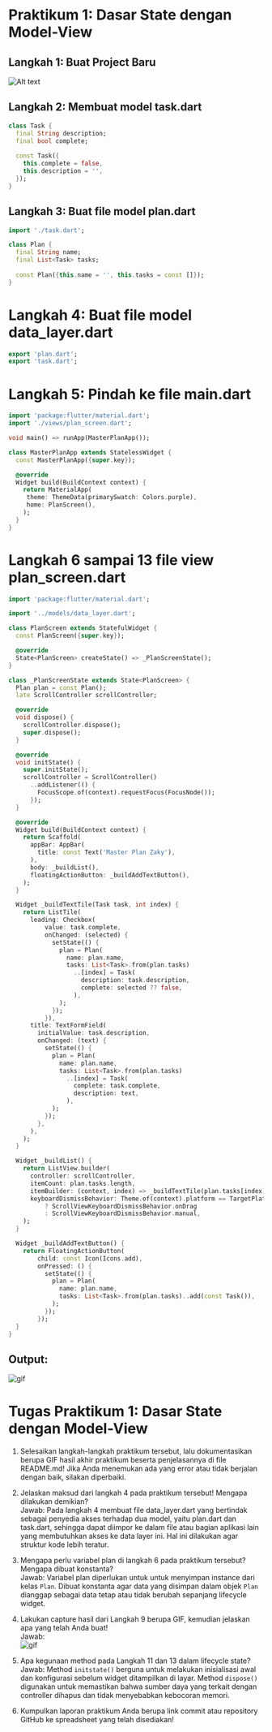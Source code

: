 # Praktikum 1: Dasar State dengan Model-View

## Langkah 1: Buat Project Baru
![Alt text](docs/images/susunan_folder.png)

## Langkah 2: Membuat model task.dart

```dart
class Task {
  final String description;
  final bool complete;
  
  const Task({
    this.complete = false,
    this.description = '',
  });
}
```

## Langkah 3: Buat file model plan.dart

```dart
import './task.dart';

class Plan {
  final String name;
  final List<Task> tasks;
  
  const Plan({this.name = '', this.tasks = const []});
}
```

# Langkah 4: Buat file model data_layer.dart

```dart
export 'plan.dart';
export 'task.dart';
```

# Langkah 5: Pindah ke file main.dart

```dart
import 'package:flutter/material.dart';
import './views/plan_screen.dart';

void main() => runApp(MasterPlanApp());

class MasterPlanApp extends StatelessWidget {
  const MasterPlanApp({super.key});

  @override
  Widget build(BuildContext context) {
    return MaterialApp(
     theme: ThemeData(primarySwatch: Colors.purple),
     home: PlanScreen(),
    );
  }
}
```

# Langkah 6 sampai 13 file view plan_screen.dart

```dart
import 'package:flutter/material.dart';

import '../models/data_layer.dart';

class PlanScreen extends StatefulWidget {
  const PlanScreen({super.key});

  @override
  State<PlanScreen> createState() => _PlanScreenState();
}

class _PlanScreenState extends State<PlanScreen> {
  Plan plan = const Plan();
  late ScrollController scrollController;

  @override
  void dispose() {
    scrollController.dispose();
    super.dispose();
  }

  @override
  void initState() {
    super.initState();
    scrollController = ScrollController()
      ..addListener(() {
        FocusScope.of(context).requestFocus(FocusNode());
      });
  }

  @override
  Widget build(BuildContext context) {
    return Scaffold(
      appBar: AppBar(
        title: const Text('Master Plan Zaky'),
      ),
      body: _buildList(),
      floatingActionButton: _buildAddTextButton(),
    );
  }

  Widget _buildTextTile(Task task, int index) {
    return ListTile(
      leading: Checkbox(
          value: task.complete,
          onChanged: (selected) {
            setState(() {
              plan = Plan(
                name: plan.name,
                tasks: List<Task>.from(plan.tasks)
                  ..[index] = Task(
                    description: task.description,
                    complete: selected ?? false,
                  ),
              );
            });
          }),
      title: TextFormField(
        initialValue: task.description,
        onChanged: (text) {
          setState(() {
            plan = Plan(
              name: plan.name,
              tasks: List<Task>.from(plan.tasks)
                ..[index] = Task(
                  complete: task.complete,
                  description: text,
                ),
            );
          });
        },
      ),
    );
  }

  Widget _buildList() {
    return ListView.builder(
      controller: scrollController,
      itemCount: plan.tasks.length,
      itemBuilder: (context, index) => _buildTextTile(plan.tasks[index], index),
      keyboardDismissBehavior: Theme.of(context).platform == TargetPlatform.iOS
          ? ScrollViewKeyboardDismissBehavior.onDrag
          : ScrollViewKeyboardDismissBehavior.manual,
    );
  }

  Widget _buildAddTextButton() {
    return FloatingActionButton(
        child: const Icon(Icons.add),
        onPressed: () {
          setState(() {
            plan = Plan(
              name: plan.name,
              tasks: List<Task>.from(plan.tasks)..add(const Task()),
            );
          });
        });
  }
}
```

## Output:
![gif](docs/gif/output_prak1.gif)

# Tugas Praktikum 1: Dasar State dengan Model-View
1. Selesaikan langkah-langkah praktikum tersebut, lalu dokumentasikan berupa GIF hasil akhir praktikum beserta penjelasannya di file README.md! Jika Anda menemukan ada yang error atau tidak berjalan dengan baik, silakan diperbaiki.
   
2. Jelaskan maksud dari langkah 4 pada praktikum tersebut! Mengapa dilakukan demikian?</br>
Jawab: Pada langkah 4 membuat file data_layer.dart yang bertindak sebagai penyedia akses terhadap dua model, yaitu plan.dart dan task.dart, sehingga dapat diimpor ke dalam file atau bagian aplikasi lain yang membutuhkan akses ke data layer ini. Hal ini dilakukan agar struktur kode lebih teratur.

3. Mengapa perlu variabel plan di langkah 6 pada praktikum tersebut? Mengapa dibuat konstanta?</br>
Jawab: Variabel plan diperlukan untuk untuk menyimpan instance dari kelas `Plan`. Dibuat konstanta agar data yang disimpan dalam objek `Plan` dianggap sebagai data tetap atau tidak berubah sepanjang lifecycle widget.

4. Lakukan capture hasil dari Langkah 9 berupa GIF, kemudian jelaskan apa yang telah Anda buat!</br>
Jawab: </br>
![gif](docs/gif/output_prak1.gif)</br>

5. Apa kegunaan method pada Langkah 11 dan 13 dalam lifecycle state?</br>
Jawab: Method `initstate()` berguna untuk melakukan inisialisasi awal dan konfigurasi sebelum widget ditampilkan di layar. Method `dispose()` digunakan untuk memastikan bahwa sumber daya yang terkait dengan controller dihapus dan tidak menyebabkan kebocoran memori.

6. Kumpulkan laporan praktikum Anda berupa link commit atau repository GitHub ke spreadsheet yang telah disediakan!
